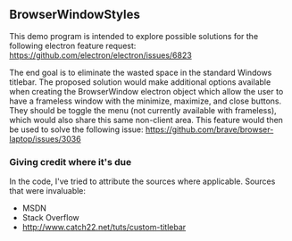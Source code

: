 ## BrowserWindowStyles

This demo program is intended to explore possible solutions for the following electron feature request:
https://github.com/electron/electron/issues/6823

The end goal is to eliminate the wasted space in the standard Windows titlebar. The proposed solution would make additional options available when creating the BrowserWindow electron object which allow the user to have a frameless window with the minimize, maximize, and close buttons. They should be toggle the menu (not currently available with frameless), which would also share this same non-client area. This feature would then be used to solve the following issue:
https://github.com/brave/browser-laptop/issues/3036

### Giving credit where it's due
In the code, I've tried to attribute the sources where applicable. Sources that were invaluable:
- MSDN
- Stack Overflow
- http://www.catch22.net/tuts/custom-titlebar

